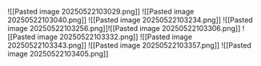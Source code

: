 ![[Pasted image 20250522103029.png]]
![[Pasted image 20250522103040.png]]
![[Pasted image 20250522103234.png]]
![[Pasted image 20250522103256.png]]![[Pasted image 20250522103306.png]]
![[Pasted image 20250522103332.png]]
![[Pasted image 20250522103343.png]]
![[Pasted image 20250522103357.png]]
![[Pasted image 20250522103405.png]]
